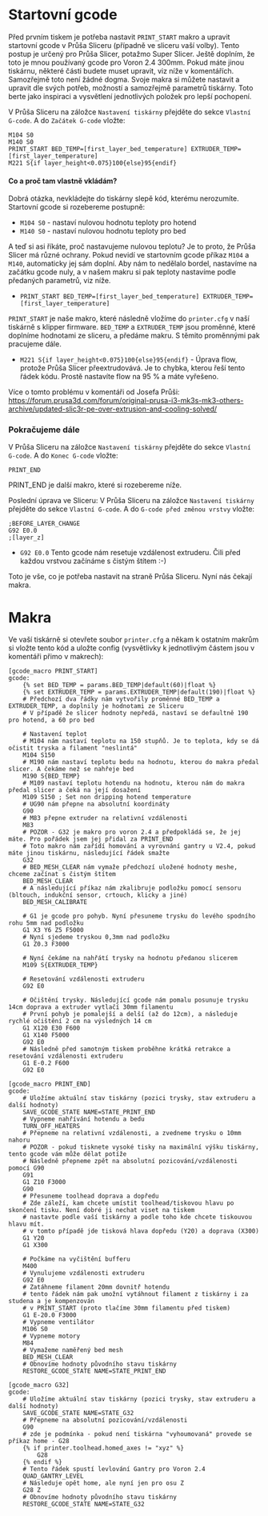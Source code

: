 # Startovní gcode
Před prvním tiskem je potřeba nastavit `PRINT_START` makro a upravit startovní gcode v Průša Sliceru (případně ve sliceru vaší volby). Tento postup je určený pro Průša Slicer, potažmo Super Slicer.
Ještě doplním, že toto je mnou používaný gcode pro Voron 2.4 300mm. Pokud máte jinou tiskárnu, některé části budete muset upravit, viz níže v komentářích. Samozřejmě toto není žádné dogma. Svoje makra si můžete nastavit a upravit dle svých potřeb, možností a samozřejmě parametrů tiskárny. Toto berte jako inspiraci a vysvětlení jednotlivých položek pro lepší pochopení.

V Průša Sliceru na záložce `Nastavení tiskárny` přejděte do sekce `Vlastní G-code`. A do `Začátek G-code` vložte:
```
M104 S0
M140 S0
PRINT_START BED_TEMP=[first_layer_bed_temperature] EXTRUDER_TEMP=[first_layer_temperature]
M221 S{if layer_height<0.075}100{else}95{endif}
```
#### Co a proč tam vlastně vkládám?
Dobrá otázka, nevkládejte do tiskárny slepě kód, kterému nerozumíte. Startovní gcode si rozebereme postupně:
- `M104 S0` - nastaví nulovou hodnotu teploty pro hotend
- `M140 S0` - nastaví nulovou hodnotu teploty pro bed

A teď si asi říkáte, proč nastavujeme nulovou teplotu? Je to proto, že Průša Slicer má různé ochrany. Pokud nevidí ve startovním gcode příkaz `M104` a `M140`, automaticky jej sám doplní. Aby nám to nedělalo bordel, nastavíme na začátku gcode nuly, a v našem makru si pak teploty nastavíme podle předaných parametrů, viz níže.

- `PRINT_START BED_TEMP=[first_layer_bed_temperature] EXTRUDER_TEMP=[first_layer_temperature]`

`PRINT_START` je naše makro, které následně vložíme do `printer.cfg` v naší tiskárně s klipper firmware. `BED_TEMP` a `EXTRUDER_TEMP` jsou proměnné, které doplníme hodnotami ze sliceru, a předáme makru. S těmito proměnnými pak pracujeme dále.
- `M221 S{if layer_height<0.075}100{else}95{endif}` - Úprava flow, protože Průša Slicer přeextrudovává. Je to chybka, kterou řeší tento řádek kódu. Prostě nastavíte flow na 95 % a máte vyřešeno. 

Více o tomto problému v komentáři od Josefa Průši: https://forum.prusa3d.com/forum/original-prusa-i3-mk3s-mk3-others-archive/updated-slic3r-pe-over-extrusion-and-cooling-solved/

### Pokračujeme dále

V Průša Sliceru na záložce `Nastavení tiskárny` přejděte do sekce `Vlastní G-code`. A do `Konec G-code` vložte:
```
PRINT_END
```

PRINT_END je další makro, které si rozebereme níže.

Poslední úprava ve Sliceru:
V Průša Sliceru na záložce `Nastavení tiskárny` přejděte do sekce `Vlastní G-code`. A do `G-code před změnou vrstvy` vložte:
```
;BEFORE_LAYER_CHANGE
G92 E0.0
;[layer_z]
```
- `G92 E0.0` Tento gcode nám resetuje vzdálenost extruderu. Čili před každou vrstvou začínáme s čistým štítem :-)

Toto je vše, co je potřeba nastavit na straně Průša Sliceru. Nyní nás čekají makra.

# Makra

Ve vaší tiskárně si otevřete soubor `printer.cfg` a někam k ostatním makrům si vložte tento kód a uložte config (vysvětlivky k jednotlivým částem jsou v komentáři přimo v makrech):
```
[gcode_macro PRINT_START]
gcode:
    {% set BED_TEMP = params.BED_TEMP|default(60)|float %}
    {% set EXTRUDER_TEMP = params.EXTRUDER_TEMP|default(190)|float %}
    # Předchozí dva řádky nám vytvořily proměnné BED_TEMP a EXTRUDER_TEMP, a doplnily je hodnotami ze Sliceru
    # V případě že slicer hodnoty nepředá, nastaví se defaultně 190 pro hotend, a 60 pro bed

    # Nastavení teplot
    # M104 nám nastaví teplotu na 150 stupňů. Je to teplota, kdy se dá očistit tryska a filament "neslintá"
    M104 S150
    # M190 nám nastaví teplotu bedu na hodnotu, kterou do makra předal slicer. A čekáme než se nahřeje bed
    M190 S{BED_TEMP}
    # M109 nastaví teplotu hotendu na hodnotu, kterou nám do makra předal slicer a čeká na její dosažení
    M109 S150 ; Set non dripping hotend temperature
    # UG90 nám přepne na absolutní koordináty
    G90
    # M83 přepne extruder na relativní vzdálenosti
    M83
    # POZOR - G32 je makro pro voron 2.4 a předpokládá se, že jej máte. Pro pořádek jsem jej přidal za PRINT_END
    # Toto makro nám zařídí homování a vyrovnání gantry u V2.4, pokud máte jinou tiskárnu, následující řádek smažte
    G32
    # BED_MESH_CLEAR nám vymaže předchozí uložené hodnoty meshe, chceme začínat s čistým štítem
    BED_MESH_CLEAR
    # A následující příkaz nám zkalibruje podložku pomocí sensoru (bltouch, indukční sensor, crtouch, klicky a jiné)
    BED_MESH_CALIBRATE

    # G1 je gcode pro pohyb. Nyní přesuneme trysku do levého spodního rohu 5mm nad podložku
    G1 X3 Y6 Z5 F5000
    # Nyní sjedeme tryskou 0,3mm nad podložku
    G1 Z0.3 F3000
    
    # Nyní čekáme na nahřátí trysky na hodnotu předanou slicerem
    M109 S{EXTRUDER_TEMP}
    
    # Resetování vzdálenosti extruderu
    G92 E0
    
    # Očištění trysky. Následující gcode nám pomalu posunuje trysku 14cm doprava a extruder vytlačí 30mm filamentu
    # První pohyb je pomalejší a delší (až do 12cm), a následuje rychlé očištění 2 cm na výsledných 14 cm
    G1 X120 E30 F600
    G1 X140 F5000
    G92 E0
    # Následně před samotným tiskem proběhne krátká retrakce a resetování vzdálenosti extruderu
    G1 E-0.2 F600
    G92 E0
    
[gcode_macro PRINT_END]
gcode:
    # Uložíme aktuální stav tiskárny (pozici trysky, stav extruderu a další hodnoty)
    SAVE_GCODE_STATE NAME=STATE_PRINT_END
    # Vypneme nahřívání hotendu a bedu
    TURN_OFF_HEATERS
    # Přepneme na relativní vzdálenosti, a zvedneme trysku o 10mm nahoru
    # POZOR - pokud tisknete vysoké tisky na maximální výšku tiskárny, tento gcode vám může dělat potíže
    # Následně přepneme zpět na absolutní pozicování/vzdálenosti pomocí G90
    G91
    G1 Z10 F3000
    G90
    # Přesuneme toolhead doprava a dopředu
    # Zde záleží, kam chcete umístit toolhead/tiskovou hlavu po skončení tisku. Není dobré ji nechat viset na tiskem
    # nastavte podle vaší tiskárny a podle toho kde chcete tiskouvou hlavu mít.
    # v tomto případě jde tisková hlava dopředu (Y20) a doprava (X300)
    G1 Y20
    G1 X300
    
    # Počkáme na vyčištění bufferu
    M400
    # Vynulujeme vzdálenosti extruderu
    G92 E0
    # Zatáhneme filament 20mm dovnitř hotendu
    # tento řádek nám pak umožní vytáhnout filament z tiskárny i za studena a je kompenzován 
    # v PRINT_START (proto tlačíme 30mm filamentu před tiskem)
    G1 E-20.0 F3000
    # Vypneme ventilátor
    M106 S0
    # Vypneme motory
    M84
    # Vymažeme naměřený bed mesh
    BED_MESH_CLEAR
    # Obnovíme hodnoty původního stavu tiskárny
    RESTORE_GCODE_STATE NAME=STATE_PRINT_END
    
[gcode_macro G32]
gcode:
    # Uložíme aktuální stav tiskárny (pozici trysky, stav extruderu a další hodnoty)
    SAVE_GCODE_STATE NAME=STATE_G32
    # Přepneme na absolutní pozicování/vzdálenosti
    G90
    # zde je podmínka - pokud není tiskárna "vyhoumovaná" provede se příkaz home - G28
    {% if printer.toolhead.homed_axes != "xyz" %}
        G28
    {% endif %}
    # Tento řádek spustí levlování Gantry pro Voron 2.4
    QUAD_GANTRY_LEVEL
    # Následuje opět home, ale nyní jen pro osu Z
    G28 Z
    # Obnovíme hodnoty původního stavu tiskárny
    RESTORE_GCODE_STATE NAME=STATE_G32
```

